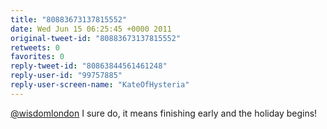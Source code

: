 ```yaml
---
title: "80883673137815552"
date: Wed Jun 15 06:25:45 +0000 2011
original-tweet-id: "80883673137815552"
retweets: 0
favorites: 0
reply-tweet-id: "80863844561461248"
reply-user-id: "99757885"
reply-user-screen-name: "KateOfHysteria"
---
```

<a href="https://twitter.com/wisdomlondon">@wisdomlondon</a> I sure do, it means finishing early and the holiday begins!
